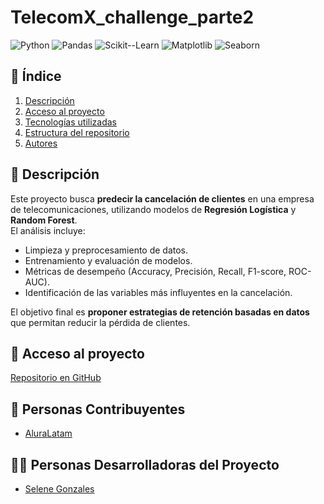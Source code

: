 # TelecomX_challenge_parte2

![Python](https://img.shields.io/badge/Python-3.9%2B-blue)
![Pandas](https://img.shields.io/badge/Pandas-Data%20Analysis-orange)
![Scikit--Learn](https://img.shields.io/badge/Scikit--Learn-ML-green)
![Matplotlib](https://img.shields.io/badge/Matplotlib-Visualization-yellow)
![Seaborn](https://img.shields.io/badge/Seaborn-Graphs-lightblue)


## 📑 Índice
1. [Descripción](#descripción)
2. [Acceso al proyecto](#acceso-al-proyecto)
3. [Tecnologías utilizadas](#tecnologías-utilizadas)
4. [Estructura del repositorio](#estructura-del-repositorio)
5. [Autores](#autores)


## 📖 Descripción
Este proyecto busca **predecir la cancelación de clientes** en una empresa de telecomunicaciones, utilizando modelos de **Regresión Logística** y **Random Forest**.  
El análisis incluye:
- Limpieza y preprocesamiento de datos.  
- Entrenamiento y evaluación de modelos.  
- Métricas de desempeño (Accuracy, Precisión, Recall, F1-score, ROC-AUC).  
- Identificación de las variables más influyentes en la cancelación.  

El objetivo final es **proponer estrategias de retención basadas en datos** que permitan reducir la pérdida de clientes.


## 🔗 Acceso al proyecto
[Repositorio en GitHub](https://github.com/Jeder14/Challenge-amigo-secreto.git)

## 🤝 Personas Contribuyentes

- [AluraLatam](https://github.com/alura-es-cursos )

## 👩‍💻 Personas Desarrolladoras del Proyecto

- [Selene Gonzales](https://github.com/Jeder14?tab=repositories)
